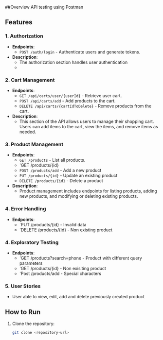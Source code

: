 ##Overview 
API testing using Postman 

## Features

### 1. Authorization
- **Endpoints**:
  - `POST /auth/login` - Authenticate users and generate tokens.
- **Description**: 
  - The authorization section handles user authentication
  - 
### 2. Cart Management
- **Endpoints**:
  - `GET /api/carts/user/{userId}` - Retrieve user cart.
  - `POST /api/carts/add` - Add products to the cart.
  - `DELETE /api/carts/{cartIdToDelete}` - Remove products from the cart.
- **Description**:
  - This section of the API allows users to manage their shopping cart. Users can add items to the cart, view the items, and remove items as needed.

### 3. Product Management
- **Endpoints**:
  - `GET /products` - List all products.
  - 'GET /products/{id}
  - `POST /products/add` - Add a new product 
  - `PUT /products/{id}` - Update an existing product 
  - `DELETE /products/{id}` - Delete a product 
- **Description**:
  - Product management includes endpoints for listing products, adding new products, and modifying or deleting existing products.
 
### 4. Error Handling
- **Endpoints**:
  - `PUT /products/{id} - Invalid data
  - 'DELETE /products/{id} - Non existing product

### 4. Exploratory Testing 
- **Endpoints**:
  - 'GET /products?search=phone - Product with different query parameters 
  - 'GET /products/{id} - Non exisiting product
  - 'Post /products/add - Special characters

### 5. User Stories 
- User able to view, edit, add and delete previously created product

## How to Run

1. Clone the repository:
   ```bash
   git clone <repository-url>
